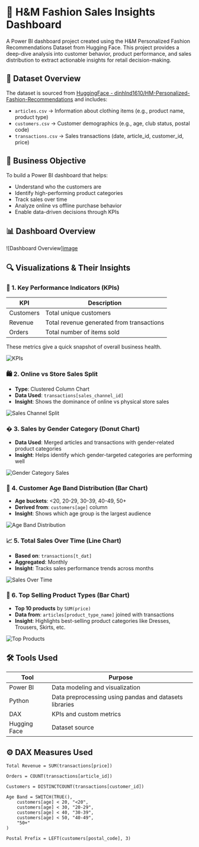 # 🧵 H&M Fashion Sales Insights Dashboard

A Power BI dashboard project created using the H&M Personalized Fashion Recommendations Dataset from Hugging Face. This project provides a deep-dive analysis into customer behavior, product performance, and sales distribution to extract actionable insights for retail decision-making.

## 📂 Dataset Overview
The dataset is sourced from [HuggingFace - dinhlnd1610/HM-Personalized-Fashion-Recommendations](https://huggingface.co/datasets/dinhlnd1610/HM-Personalized-Fashion-Recommendations) and includes:

- `articles.csv` → Information about clothing items (e.g., product name, product type)
- `customers.csv` → Customer demographics (e.g., age, club status, postal code)
- `transactions.csv` → Sales transactions (date, article_id, customer_id, price)

## 🧠 Business Objective
To build a Power BI dashboard that helps:
- Understand who the customers are
- Identify high-performing product categories
- Track sales over time
- Analyze online vs offline purchase behavior
- Enable data-driven decisions through KPIs

## 📊 Dashboard Overview
![Dashboard Overview][image](https://github.com/user-attachments/assets/5fe5cd13-36ce-4f21-946e-e2be6b53a544)


## 🔍 Visualizations & Their Insights

### 📌 1. Key Performance Indicators (KPIs)
| KPI | Description |
|-----|-------------|
| Customers | Total unique customers |
| Revenue | Total revenue generated from transactions |
| Orders | Total number of items sold |

These metrics give a quick snapshot of overall business health.

![KPIs](screenshots/kpis.png)

### 🛍️ 2. Online vs Store Sales Split
- **Type**: Clustered Column Chart
- **Data Used**: `transactions[sales_channel_id]`
- **Insight**: Shows the dominance of online vs physical store sales

![Sales Channel Split](screenshots/sales_split.png)

### � 3. Sales by Gender Category (Donut Chart)
- **Data Used**: Merged articles and transactions with gender-related product categories
- **Insight**: Helps identify which gender-targeted categories are performing well

![Gender Category Sales](screenshots/gender_sales.png)

### 👥 4. Customer Age Band Distribution (Bar Chart)
- **Age buckets**: <20, 20-29, 30-39, 40-49, 50+
- **Derived from**: `customers[age]` column
- **Insight**: Shows which age group is the largest audience

![Age Band Distribution](screenshots/age_band.png)

### 📈 5. Total Sales Over Time (Line Chart)
- **Based on**: `transactions[t_dat]`
- **Aggregated**: Monthly
- **Insight**: Tracks sales performance trends across months

![Sales Over Time](screenshots/sales_trend.png)

### 🧵 6. Top Selling Product Types (Bar Chart)
- **Top 10 products** by `SUM(price)`
- **Data from**: `articles[product_type_name]` joined with transactions
- **Insight**: Highlights best-selling product categories like Dresses, Trousers, Skirts, etc.

![Top Products](screenshots/top_products.png)

## 🛠️ Tools Used
| Tool | Purpose |
|------|---------|
| Power BI | Data modeling and visualization |
| Python | Data preprocessing using pandas and datasets libraries |
| DAX | KPIs and custom metrics |
| Hugging Face | Dataset source |

## ⚙️ DAX Measures Used
```dax
Total Revenue = SUM(transactions[price])

Orders = COUNT(transactions[article_id])

Customers = DISTINCTCOUNT(transactions[customer_id])

Age Band = SWITCH(TRUE(),
    customers[age] < 20, "<20",
    customers[age] < 30, "20-29",
    customers[age] < 40, "30-39",
    customers[age] < 50, "40-49",
    "50+"
)

Postal Prefix = LEFT(customers[postal_code], 3)
